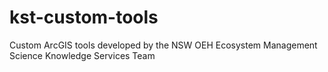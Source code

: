 # kst-custom-tools
Custom ArcGIS tools developed by the NSW OEH Ecosystem Management Science Knowledge Services Team
